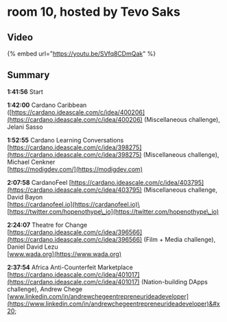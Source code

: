 # room 10, hosted by Tevo Saks

## Video&#x20;

{% embed url="https://youtu.be/SVfq8CDmQak" %}

## Summary

**1:41:56** Start

**1:42:00** Cardano Caribbean ([https://cardano.ideascale.com/c/idea/400206](https://cardano.ideascale.com/c/idea/400206) (Miscellaneous challenge),  Jelani Sasso

**1:52:55** Cardano Learning Conversations [https://cardano.ideascale.com/c/idea/398275](https://cardano.ideascale.com/c/idea/398275) (Miscellaneous challenge), Michael Cenkner\
[https://modigdev.com/](https://modigdev.com)

**2:07:58** CardanoFeel [https://cardano.ideascale.com/c/idea/403795](https://cardano.ideascale.com/c/idea/403795) (Miscellaneous challenge,  David Bayon\
[https://cardanofeel.io](https://cardanofeel.io)\
[https://twitter.com/hopenothype\_io](https://twitter.com/hopenothype\_io)

**2:24:07** Theatre for Change [https://cardano.ideascale.com/c/idea/396566](https://cardano.ideascale.com/c/idea/396566) (Film + Media challenge), Daniel David Lezu\
[www.wada.org](https://www.wada.org)

**2:37:54** Africa Anti-Counterfeit Marketplace [https://cardano.ideascale.com/c/idea/401017](https://cardano.ideascale.com/c/idea/401017) (Nation-building DApps challenge), Andrew Chege\
[www.linkedin.com/in/andrewchegeentrepreneurideadeveloper](https://www.linkedin.com/in/andrewchegeentrepreneurideadeveloper)&#x20;

